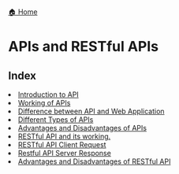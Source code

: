 [🏠 Home](../../../../README.md)

<h1>APIs and RESTful APIs</h1>

<h2>Index</h2

1. [Introduction to API]()
2. [Working of APIs]()
3. [Difference between API and Web Application]()
4. [Different Types of APIs]()
5. [Advantages and Disadvantages of APIs]()
6. [RESTful API and its working.]()
7. [RESTful API Client Request]()
8. [Restful API Server Response]()
9. [Advantages and Disadvantages of RESTful API]()